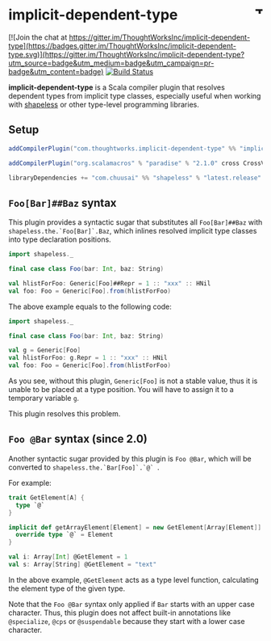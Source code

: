 # implicit-dependent-type <a href="http://thoughtworks.com/"><img align="right" src="https://www.thoughtworks.com/imgs/tw-logo.png" title="ThoughtWorks" height="15"/></a>

[![Join the chat at https://gitter.im/ThoughtWorksInc/implicit-dependent-type](https://badges.gitter.im/ThoughtWorksInc/implicit-dependent-type.svg)](https://gitter.im/ThoughtWorksInc/implicit-dependent-type?utm_source=badge&utm_medium=badge&utm_campaign=pr-badge&utm_content=badge)
[![Build Status](https://travis-ci.org/ThoughtWorksInc/implicit-dependent-type.svg)](https://travis-ci.org/ThoughtWorksInc/implicit-dependent-type)

**implicit-dependent-type** is a Scala compiler plugin that resolves dependent types from implicit type classes,
especially useful when working with [shapeless](https://github.com/milessabin/shapeless) or other type-level programming libraries.

## Setup

``` sbt
addCompilerPlugin("com.thoughtworks.implicit-dependent-type" %% "implicit-dependent-type" % "latest.release")

addCompilerPlugin("org.scalamacros" % "paradise" % "2.1.0" cross CrossVersion.full)

libraryDependencies += "com.chuusai" %% "shapeless" % "latest.release"
```

## `Foo[Bar]##Baz` syntax

This plugin provides a syntactic sugar that substitutes all `Foo[Bar]##Baz` with ```shapeless.the.`Foo[Bar]`.Baz```,
which inlines resolved implicit type classes into type declaration positions.

``` scala
import shapeless._

final case class Foo(bar: Int, baz: String)

val hlistForFoo: Generic[Foo]##Repr = 1 :: "xxx" :: HNil
val foo: Foo = Generic[Foo].from(hlistForFoo)
```

The above example equals to the following code:

``` scala
import shapeless._

final case class Foo(bar: Int, baz: String)

val g = Generic[Foo]
val hlistForFoo: g.Repr = 1 :: "xxx" :: HNil
val foo: Foo = Generic[Foo].from(hlistForFoo)
```

As you see, without this plugin, `Generic[Foo]` is not a stable value,
thus it is unable to be placed at a type position.
You will have to assign it to a temporary variable `g`.

This plugin resolves this problem.

## `Foo @Bar` syntax (since 2.0)

Another syntactic sugar provided by this plugin is `Foo @Bar`, which will be converted to ```shapeless.the.`Bar[Foo]`.`@` ```.

For example:

``` scala
trait GetElement[A] {
  type `@`
}

implicit def getArrayElement[Element] = new GetElement[Array[Element]] {
  override type `@` = Element
}

val i: Array[Int] @GetElement = 1
val s: Array[String] @GetElement = "text"
```

In the above example, `@GetElement` acts as a type level function, calculating the element type of the given type.


Note that the `Foo @Bar` syntax only applied if `Bar` starts with an upper case character.
Thus, this plugin does not affect built-in annotations like `@specialize`, `@cps` or `@suspendable` because they start with a lower case character.
